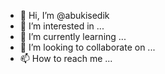 - 👋 Hi, I’m @abukisedik
- 👀 I’m interested in ...
- 🌱 I’m currently learning ...
- 💞️ I’m looking to collaborate on ...
- 📫 How to reach me ...

<!---
abukisedik/abukisedik is a ✨ special ✨ repository because its `README.md` (this file) appears on your GitHub profile.
You can click the Preview link to take a look at your changes.
--->
